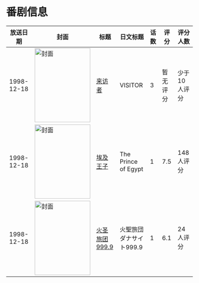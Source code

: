# 番剧信息

|放送日期|封面|标题|日文标题|话数|评分|评分人数|
|---|---|---|---|---|---|---|
|1998-12-18|<img src="//lain.bgm.tv/pic/cover/c/e2/a0/8291_kdIdz.jpg" alt="封面" style="width:150px;height:200px;object-fit:cover;">|[来访者](https://bangumi.tv/subject/8291)|VISITOR|3|暂无评分|少于10人评分|
|1998-12-18|<img src="//lain.bgm.tv/pic/cover/c/c8/e7/58912_8h3M2.jpg" alt="封面" style="width:150px;height:200px;object-fit:cover;">|[埃及王子](https://bangumi.tv/subject/58912)|The Prince of Egypt|1|7.5|148人评分|
|1998-12-18|<img src="//lain.bgm.tv/pic/cover/c/95/59/98514_qM2u2.jpg" alt="封面" style="width:150px;height:200px;object-fit:cover;">|[火圣旅团999.9](https://bangumi.tv/subject/98514)|火聖旅団 ダナサイト999.9|1|6.1|24人评分|
